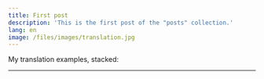 ```yaml
---
title: First post
description: 'This is the first post of the "posts" collection.'
lang: en
image: /files/images/translation.jpg
---
```


My translation examples, stacked:

---
